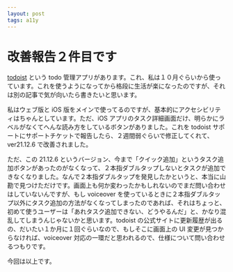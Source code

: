 ```yaml
---
layout: post
tags: a11y
---
```


# 改善報告２件目です

[todoist](https://todoist.com/) という todo 管理アプリがあります。これ、私は１０月ぐらいから使っています。これを使うようになってから格段に生活が楽になったのですが、それは別の記事で気が向いたら書きたいと思います。

私はウェブ版と iOS 版をメインで使ってるのですが、基本的にアクセシビリティはちゃんとしています。ただ、iOS アプリのタスク詳細画面だけ、明らかにラベルがなくてへんな読み方をしているボタンがありました。これを todoist サポートにサポートチケットで報告したら、２週間弱ぐらいで修正してくれて、ver21.12.6 で改善されました。

ただ、この 21.12.6 というバージョン、今まで「クイック追加」というタスク追加ボタンがあったのがなくなって、２本指ダブルタップしないとタスクが追加できなくなりました。なんで２本指ダブルタップを発見したかというと、本当に山勘で見つけただけです。画面上も何か変わったかもしれないのでまだ問い合わせはしていないんですが、もし voiceover を使っているときに２本指ダブルタップ以外にタスク追加の方法がなくなってしまったのであれば、それはちょっと、初めて使うユーザーは「あれタスク追加できない、どうやるんだ」と、かなり混乱してしまうんじゃないかと思います。todoist の公式サイトに更新履歴が出るの、だいたい１か月に１回ぐらいなので、もしそこに画面上の UI 変更が見つからなければ、voiceover 対応の一環だと思われるので、仕様について問い合わせるつもりです。

今回は以上です。
